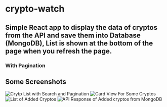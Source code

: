 # crypto-watch 
## Simple React app to display the data of cryptos from the API and save them into Database (MongoDB), List is shown at the bottom of the page when you refresh the page.
### With Pagination 
## Some Screenshots 

![Crytp List with Search and Pagination](https://i.imgur.com/NLFzCQD.png)
![Card View For Some Cryptos](https://i.imgur.com/Ul1m8SJ.png)
![List of Added Cryptos](https://i.imgur.com/1F1ar8H.png)
![API Response of Added cryptos from MongoDB](https://i.imgur.com/y2lNYdq.png)
